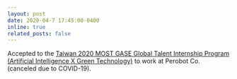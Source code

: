 ```yaml
---
layout: post
date: 2020-04-7 17:45:00-0400
inline: true
related_posts: false
---
```


Accepted to the [Taiwan 2020 MOST GASE Global Talent Internship Program (Artificial Intelligence X Green Technology)](https://drive.google.com/file/d/1O3aAvndAYaR6wNrEHRQSPrmDgoFF1lUI/view?usp=sharing) to work at Perobot Co. (canceled due to COVID-19).